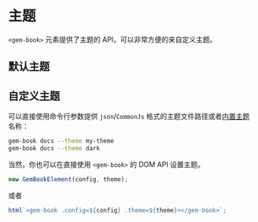 # 主题

`<gem-book>` 元素提供了主题的 API，可以非常方便的来自定义主题。

## 默认主题

<gbp-raw src="src/element/helper/default-theme.ts"></gbp-raw>

## 自定义主题

可以直接使用命令行参数提供 `json`/`CommonJs` 格式的主题文件路径或者[内置主题](https://github.com/mantou132/gem/tree/master/packages/gem-book/themes)名称：

```bash
gem-book docs --theme my-theme
gem-book docs --theme dark
```

当然，你也可以在直接使用 `<gem-book>` 的 DOM API 设置主题。

```js
new GemBookElement(config, theme);
```

或者

```js
html`<gem-book .config=${config} .theme=${theme}></gem-book>`;
```
